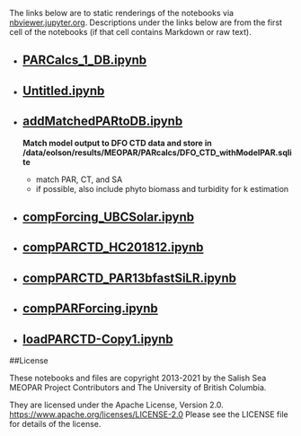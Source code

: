 The links below are to static renderings of the notebooks via
[nbviewer.jupyter.org](https://nbviewer.jupyter.org/).
Descriptions under the links below are from the first cell of the notebooks
(if that cell contains Markdown or raw text).

* ## [PARCalcs_1_DB.ipynb](https://nbviewer.jupyter.org/github/SalishSeaCast/analysis-elise-2/blob/master/notebooks/PARPaper/eval/PARCalcs_1_DB.ipynb)  
    
* ## [Untitled.ipynb](https://nbviewer.jupyter.org/github/SalishSeaCast/analysis-elise-2/blob/master/notebooks/PARPaper/eval/Untitled.ipynb)  
    
* ## [addMatchedPARtoDB.ipynb](https://nbviewer.jupyter.org/github/SalishSeaCast/analysis-elise-2/blob/master/notebooks/PARPaper/eval/addMatchedPARtoDB.ipynb)  
    
    **Match model output to DFO CTD data and store in /data/eolson/results/MEOPAR/PARcalcs/DFO_CTD_withModelPAR.sqlite**
    - match PAR, CT, and SA
    - if possible, also include phyto biomass and turbidity for k estimation

* ## [compForcing_UBCSolar.ipynb](https://nbviewer.jupyter.org/github/SalishSeaCast/analysis-elise-2/blob/master/notebooks/PARPaper/eval/compForcing_UBCSolar.ipynb)  
    
* ## [compPARCTD_HC201812.ipynb](https://nbviewer.jupyter.org/github/SalishSeaCast/analysis-elise-2/blob/master/notebooks/PARPaper/eval/compPARCTD_HC201812.ipynb)  
    
* ## [compPARCTD_PAR13bfastSiLR.ipynb](https://nbviewer.jupyter.org/github/SalishSeaCast/analysis-elise-2/blob/master/notebooks/PARPaper/eval/compPARCTD_PAR13bfastSiLR.ipynb)  
    
* ## [compPARForcing.ipynb](https://nbviewer.jupyter.org/github/SalishSeaCast/analysis-elise-2/blob/master/notebooks/PARPaper/eval/compPARForcing.ipynb)  
    
* ## [loadPARCTD-Copy1.ipynb](https://nbviewer.jupyter.org/github/SalishSeaCast/analysis-elise-2/blob/master/notebooks/PARPaper/eval/loadPARCTD-Copy1.ipynb)  
    

##License

These notebooks and files are copyright 2013-2021
by the Salish Sea MEOPAR Project Contributors
and The University of British Columbia.

They are licensed under the Apache License, Version 2.0.
https://www.apache.org/licenses/LICENSE-2.0
Please see the LICENSE file for details of the license.
